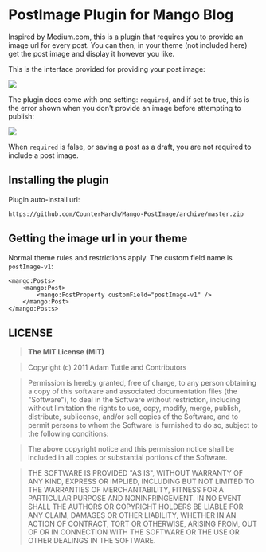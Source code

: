 # PostImage Plugin for Mango Blog

Inspired by Medium.com, this is a plugin that requires you to provide an image url for every post. You can then, in your theme (not included here) get the post image and display it however you like.

This is the interface provided for providing your post image:

![](https://raw.githubusercontent.com/CounterMarch/Mango-PostImage/master/readme1.png)

The plugin does come with one setting: `required`, and if set to true, this is the error shown when you don't provide an image before attempting to publish:

![](https://raw.githubusercontent.com/CounterMarch/Mango-PostImage/master/readme2.png)

When `required` is false, or saving a post as a draft, you are not required to include a post image.

## Installing the plugin

Plugin auto-install url:

	https://github.com/CounterMarch/Mango-PostImage/archive/master.zip

## Getting the image url in your theme

Normal theme rules and restrictions apply. The custom field name is `postImage-v1`:

	<mango:Posts>
		<mango:Post>
			<mango:PostProperty customField="postImage-v1" />
		</mango:Post>
	</mango:Posts>

## LICENSE

> **The MIT License (MIT)**

>Copyright (c) 2011 Adam Tuttle and Contributors

>Permission is hereby granted, free of charge, to any person obtaining a copy of this software and associated documentation files (the "Software"), to deal in the Software without restriction, including without limitation the rights to use, copy, modify, merge, publish, distribute, sublicense, and/or sell copies of the Software, and to permit persons to whom the Software is furnished to do so, subject to the following conditions:

>The above copyright notice and this permission notice shall be included in all copies or substantial portions of the Software.

>THE SOFTWARE IS PROVIDED "AS IS", WITHOUT WARRANTY OF ANY KIND, EXPRESS OR IMPLIED, INCLUDING BUT NOT LIMITED TO THE WARRANTIES OF MERCHANTABILITY, FITNESS FOR A PARTICULAR PURPOSE AND NONINFRINGEMENT. IN NO EVENT SHALL THE AUTHORS OR COPYRIGHT HOLDERS BE LIABLE FOR ANY CLAIM, DAMAGES OR OTHER LIABILITY, WHETHER IN AN ACTION OF CONTRACT, TORT OR OTHERWISE, ARISING FROM, OUT OF OR IN CONNECTION WITH THE SOFTWARE OR THE USE OR OTHER DEALINGS IN THE SOFTWARE.
